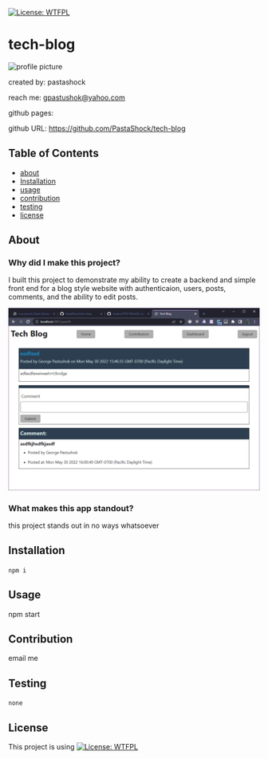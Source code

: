
[![License: WTFPL](https://img.shields.io/badge/License-WTFPL-brightgreen.svg)](http://www.wtfpl.net/about/)
# tech-blog
![profile picture](https://github.com/pastashock.png?size=80)

created by: pastashock

reach me: gpastushok@yahoo.com

github pages: 

github URL: https://github.com/PastaShock/tech-blog


## Table of Contents
- [about](#about)
- [Installation](#Installation)
- [usage](#Usage)
- [contribution](#Contribution)
- [testing](#testing)
- [license](#license)

## About

### Why did I make this project?
I built this project to demonstrate my ability to create a backend and simple front end for a blog style website with authenticaion, users, posts, comments, and the ability to edit posts.

![screenshot of the app](assets/screenshot.png)

### What makes this app standout?
this project stands out in no ways whatsoever

## Installation
```npm i```

## Usage

npm start

## Contribution
email me

## Testing
```none```

## License
This project is using [![License: WTFPL](https://img.shields.io/badge/License-WTFPL-brightgreen.svg)](http://www.wtfpl.net/about/)

    